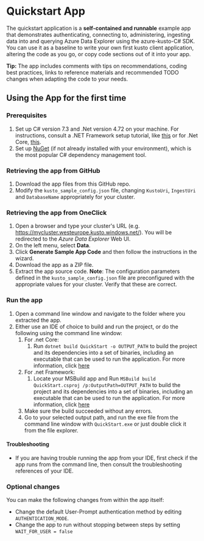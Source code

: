# Quickstart App

The quickstart application is a **self-contained and runnable** example app that demonstrates authenticating, connecting to, administering, ingesting data into and querying Azure Data Explorer using the azure-kusto-C# SDK.
You can use it as a baseline to write your own first kusto client application, altering the code as you go, or copy code sections out of it into your app.

**Tip:** The app includes comments with tips on recommendations, coding best practices, links to reference materials and recommended TODO changes when adapting the code to your needs.

## Using the App for the first time

### Prerequisites

1. Set up C# version 7.3 and .Net version 4.72 on your machine. For instructions, consult a .NET Framework setup tutorial, like [this](https://docs.microsoft.com/en-us/dotnet/framework/install/guide-for-developers) or for .Net Core, [this](https://docs.microsoft.com/en-us/dotnet/core/install/windows?tabs=net60).
2. Set up [NuGet](https://docs.microsoft.com/en-us/nuget/what-is-nuget) (if not already installed with your environment), which is the most popular C# dependency management tool.

### Retrieving the app from GitHub

1. Download the app files from this GitHub repo.
2. Modify the `kusto_sample_config.json` file, changing `KustoUri`, `IngestUri` and `DatabaseName` appropriately for your cluster.

### Retrieving the app from OneClick

1. Open a browser and type your cluster's URL (e.g. https://mycluster.westeurope.kusto.windows.net/). You will be redirected to the _Azure Data Explorer_ Web UI.
2. On the left menu, select **Data**.
3. Click **Generate Sample App Code** and then follow the instructions in the wizard.
4. Download the app as a ZIP file.
5. Extract the app source code.
   **Note**: The configuration parameters defined in the `kusto_sample_config.json` file are preconfigured with the appropriate values for your cluster. Verify that these are correct.

### Run the app

1. Open a command line window and navigate to the folder where you extracted the app.
2. Either use an IDE of choice to build and run the project, or do the following using the command line window:
    1. For .net Core:
        1. Run `dotnet build QuickStart -o OUTPUT_PATH` to build the project and its dependencies into a set of binaries, including an executable that can be used to run the application. For more information, click [here](https://docs.microsoft.com/en-us/dotnet/core/tools/dotnet-build)
    2. For .net Framework:
        1. Locate your MSBuild app and Run `MSBuild build QuickStart.csproj /p:OutputPath=OUTPUT_PATH` to build the project and its dependencies into a set of binaries, including an executable that can be used to run the application. For more information, click [here](https://docs.microsoft.com/en-us/visualstudio/msbuild/msbuild-command-line-reference?view=vs-2022)
    3. Make sure the build succeeded without any errors.
    4. Go to your selected output path, and run the exe file from the command line window with `QuickStart.exe` or just double click it from the file explorer.

#### Troubleshooting

-   If you are having trouble running the app from your IDE, first check if the app runs from the command line, then consult the troubleshooting references of your IDE.

### Optional changes

You can make the following changes from within the app itself:

-   Change the default User-Prompt authentication method by editing `AUTHENTICATION_MODE`.
-   Change the app to run without stopping between steps by setting `WAIT_FOR_USER = false`
